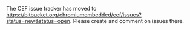 The CEF issue tracker has moved to https://bitbucket.org/chromiumembedded/cef/issues?status=new&status=open. Please create and comment on issues there.
